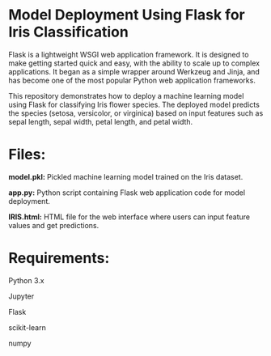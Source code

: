# Model Deployment Using Flask for Iris Classification
Flask is a lightweight WSGI web application framework. It is designed to make getting started quick and easy, with the ability to scale up to complex applications. It began as a simple wrapper around Werkzeug and Jinja, and has become one of the most popular Python web application frameworks.

This repository demonstrates how to deploy a machine learning model using Flask for classifying Iris flower species. The deployed model predicts the species (setosa, versicolor, or virginica) based on input features such as sepal length, sepal width, petal length, and petal width.

# Files:
**model.pkl:**
Pickled machine learning model trained on the Iris dataset.

**app.py:**
Python script containing Flask web application code for model deployment.

**IRIS.html:**
HTML file for the web interface where users can input feature values and get predictions.
# Requirements:
Python 3.x

Jupyter

Flask

scikit-learn

numpy

